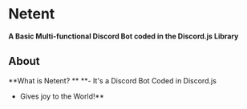 # Netent
**A Basic Multi-functional Discord Bot coded in the Discord.js Library**

## About
**What is Netent? **
 **- It's a Discord Bot Coded in Discord.js 
 - Gives joy to the World!**
